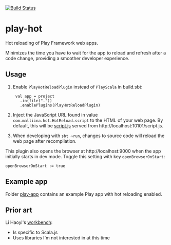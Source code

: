 [![Build Status](https://github.com/malliina/play-hot-reload/workflows/Test/badge.svg)](https://github.com/malliina/play-hot-reload/actions)

# play-hot

Hot reloading of Play Framework web apps.

Minimizes the time you have to wait for the app to reload and refresh after a code change, providing a smoother
developer experience.

## Usage

1. Enable `PlayHotReloadPlugin` instead of `PlayScala` in build.sbt:

        val app = project
          .in(file("."))
          .enablePlugins(PlayHotReloadPlugin)

1. Inject the JavaScript URL found in value `com.malliina.hot.HotReload.script` to the HTML of your web page. By 
default, this will be [script.js](src/main/resources/script.js) served from http://localhost:10101/script.js.

1. When developing with `sbt ~run`, changes to source code will reload the web page after recompilation.

This plugin also opens the browser at http://localhost:9000 when the app initially starts in dev mode. Toggle this
setting with key `openBrowserOnStart`:

    openBrowserOnStart := true

## Example app

Folder [play-app](play-app) contains an example Play app with hot reloading enabled.

## Prior art

Li Haoyi's [workbench](https://github.com/lihaoyi/workbench):

- Is specific to Scala.js
- Uses libraries I'm not interested in at this time
